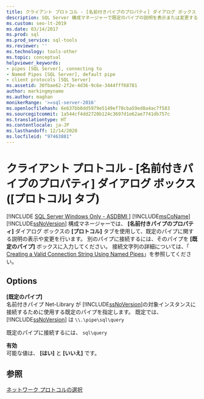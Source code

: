 ```yaml
---
title: クライアント プロトコル - [名前付きパイプのプロパティ] ダイアログ ボックス ([プロトコル] タブ)
description: SQL Server 構成マネージャーで既定のパイプの説明を表示または変更する方法について説明します。 別のパイプに接続する方法について説明します。
ms.custom: seo-lt-2019
ms.date: 03/14/2017
ms.prod: sql
ms.prod_service: sql-tools
ms.reviewer: ''
ms.technology: tools-other
ms.topic: conceptual
helpviewer_keywords:
- pipes [SQL Server], connecting to
- Named Pipes [SQL Server], default pipe
- client protocols [SQL Server]
ms.assetid: 30fbae62-2f2e-4d36-9c6e-3444fff68781
author: markingmyname
ms.author: maghan
monikerRange: '>=sql-server-2016'
ms.openlocfilehash: 6e637bb0dd5979e5149ef70cba59ed8a4ac7f583
ms.sourcegitcommit: 1a544cf4dd2720b124c3697d1e62ae7741db757c
ms.translationtype: HT
ms.contentlocale: ja-JP
ms.lasthandoff: 12/14/2020
ms.locfileid: "97463881"
---
```

# <a name="client-protocols---named-pipes-properties-protocol-tab"></a>クライアント プロトコル - [名前付きパイプのプロパティ] ダイアログ ボックス ([プロトコル] タブ)
[!INCLUDE [SQL Server Windows Only - ASDBMI ](../../includes/applies-to-version/sql-windows-only-asdbmi.md)]
  [!INCLUDE[msCoName](../../includes/msconame-md.md)] [!INCLUDE[ssNoVersion](../../includes/ssnoversion-md.md)] 構成マネージャーでは、 **[名前付きパイプのプロパティ]** ダイアログ ボックスの **[プロトコル]** タブを使用して、既定のパイプに関する説明の表示や変更を行います。 別のパイプに接続するには、そのパイプを **[既定のパイプ]** ボックスに入力してください。 接続文字列の詳細については、「 [Creating a Valid Connection String Using Named Pipes](/previous-versions/sql/sql-server-2016/ms189307(v=sql.130))」を参照してください。  
  
## <a name="options"></a>Options  
 **[既定のパイプ]**  
 名前付きパイプ Net-Library が [!INCLUDE[ssNoVersion](../../includes/ssnoversion-md.md)]の対象インスタンスに接続するために使用する既定のパイプを指定します。 既定では、 [!INCLUDE[ssNoVersion](../../includes/ssnoversion-md.md)] は `\\.\pipe\sql\query`  
  
 既定のパイプに接続するには、 `sql\query`  
  
 **有効**  
 可能な値は、 **[はい]** と **[いいえ]** です。  
  
## <a name="see-also"></a>参照  
 [ネットワーク プロトコルの選択](/previous-versions/sql/sql-server-2016/ms187892(v=sql.130))  
  
